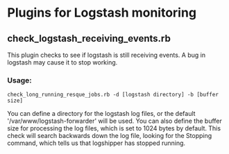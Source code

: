 # Plugins for Logstash monitoring

## check_logstash_receiving_events.rb

This plugin checks to see if logstash is still receiving events. A bug in logstash may cause it to stop working.

### Usage:

    check_long_running_resque_jobs.rb -d [logstash directory] -b [buffer size]

You can define a directory for the logstash log files, or the default '/var/www/logstash-forwarder' will be used.
You can also define the buffer size for processing the log files, which is set to 1024 bytes by default. This check will
search backwards down the log file, looking for the Stopping command, which tells us that logshipper has stopped running.
